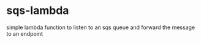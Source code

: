 # sqs-lambda
simple lambda function to listen to an sqs queue and forward the message to an endpoint
